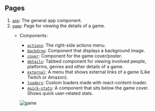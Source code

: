 ## Pages

1. [`app`](https://github.com/danielgrijalva/letterboxd-for-games/tree/master/frontend/src/pages/app): The general app component.
2. [`game`](https://github.com/danielgrijalva/letterboxd-for-games/tree/master/frontend/src/pages/game): Page for viewing the details of a game.
    * Components:
      * [`actions`](https://github.com/danielgrijalva/letterboxd-for-games/tree/master/frontend/src/pages/game/components/actions): The right-side actions menu.
      * [`backdrop`](https://github.com/danielgrijalva/letterboxd-for-games/tree/master/frontend/src/pages/game/components/backdrop): Component that displays a background image.
      * [`cover`](https://github.com/danielgrijalva/letterboxd-for-games/tree/master/frontend/src/pages/game/components/cover): Component for the game cover/poster.
      * [`details`](https://github.com/danielgrijalva/letterboxd-for-games/tree/master/frontend/src/pages/game/components/details): Tabbed component for viewing involved people, platforms, genres and other details of a game.
      * [`external`](https://github.com/danielgrijalva/letterboxd-for-games/tree/master/frontend/src/pages/game/components/external): A menu that shows external links of a game (Like Twitch or Amazon).
      * [`loaders`](https://github.com/danielgrijalva/letterboxd-for-games/tree/master/frontend/src/pages/game/components/loaders): Custom loaders made with react-content-loader.
      * [`quick-stats`](https://github.com/danielgrijalva/letterboxd-for-games/tree/master/frontend/src/pages/game/components/quick-stats): A component that sits below the game cover. Shows quick user-related stats.
      
      ![game](https://user-images.githubusercontent.com/11547406/57200758-b7998500-6f4c-11e9-99fb-85b4407aa178.png)
